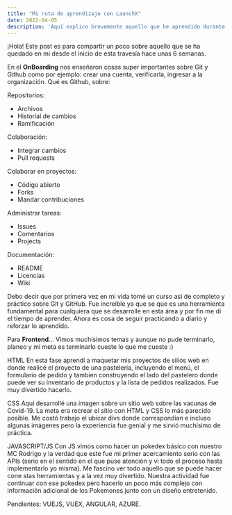 ```yaml
---
title: "Mi ruta de aprendizaje con LaunchX"
date: 2022-04-05
description: 'Aquí explico brevemente aquello que he aprendido durante este trayecto con LaunchX, desde el OnBoarding a Frontend e incluso un poco de Backend.'
---
```


¡Hola! Este post es para compartir un poco sobre aquello que se ha quedado en mi desde el inicio de esta travesía hace unas 6 semanas.

En el **OnBoarding** nos enseñaron cosas super importantes sobre Git y Github como por ejemplo: crear una cuenta, verificarla, ingresar a la organización.
Qué es Github, sobre:

Repositorios:
- Archivos
- Historial de cambios
- Ramificación

Colaboración:
- Integrar cambios
- Pull requests

Colaborar en proyectos:
- Código abierto
- Forks
- Mandar contribuciones

Administrar tareas:
- Issues
- Comentarios
- Projects

Documentación:
- README
- Licencias
- Wiki


Debo decir que por primera vez en mi vida tomé un curso asi de completo y práctico sobre Git y GitHub. Fue increíble ya que se que es una herramienta fundamental para cualquiera que se desarrolle en esta área y por fin me dí el tiempo de aprender.
Ahora es cosa de seguir practicando a diario y reforzar lo aprendido.


Para **Frontend**...
Vimos muchísimos temas y aunque no pude terminarlo, planeo y mi meta es terminarlo cueste lo que me cueste :)

HTML
En esta fase aprendí a maquetar mis proyectos de siiios web en donde realicé el proyecto de una pastelería, incluyendo el menú, el formulario de pedido y tambien construyendo el lado del pastelero donde puede ver su inventario de productos y la lista de pedidos realizados. Fue muy divertido hacerlo.

CSS
Aquí desarrollé una imagen sobre un sitio web sobre las vacunas de Covid-19. La meta era recrear el sitio con HTML y CSS lo más parecido posible. Me costó trabajo el ubicar divs donde correspondian e incluso algunas imágenes pero la experiencia fue genial y me sirvió muchísimo de práctica.

JAVASCRIPT/JS
Con JS vimos como hacer un pokedex básico con nuestro MC Rodrigo y la verdad que este fue mi primer acercamiento serio con las APIs (serio en el sentido en el que puse atención y vi todo el proceso hasta implementarlo yo misma). Me fascino ver todo aquello que se puede hacer cone stas herramientas y a la vez muy divertido. Nuestra actividad fue continuar con ese pokedex pero hacerlo un poco más complejo con información adicional de los Pokemones junto con un diseño entretenido.

Pendientes: VUEJS, VUEX, ANGULAR, AZURE.
